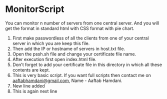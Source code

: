 # MonitorScript
You can monitor n number of servers from one central server. And you will get the format in standard html with CSS format with pie chart.
1) First make passwordless of all the  clients from one of your central server in which you are keep this file.
2) Then add the IP or hostname of servers in host.txt file.
3) Open the pssh.sh file and change your certificate file name.
4) After execution first open index.html file.
5) Don't forget to add your certificate file in this directory in which all these contents are kept.
6) This is very basic script. If you want full scripts then contact me on aaftabhamdani@gmail.com, Name - Aaftab Hamdani.
7) New line added
8) This is again next line
